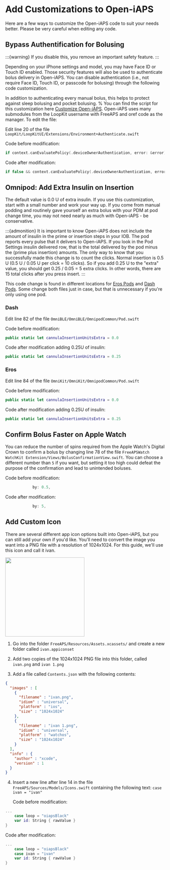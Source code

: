 # Add Customizations to Open-iAPS

Here are a few ways to customize the Open-iAPS code to suit your needs better. Please be very careful when editing any code.

## Bypass Authentification for Bolusing

:::{warning}
If you disable this, you remove an important safety feature.
:::

Depending on your iPhone settings and model, you may have Face ID or Touch ID enabled. Those security features will also be used to authenticate bolus delivery in Open-iAPS. You can disable authentication (i.e., not require Face ID, Touch ID, or passcode for bolusing) through the following code customization.

In addition to authenticating every manual bolus, this helps to protect against sleep bolusing and pocket bolusing.
% You can find the script for this customization here [Customize Open-iAPS](#customize-open-iaps). Open-iAPS uses many submodules from the LoopKit username with FreeAPS and oref code as the manager.
To edit the file:

Edit line 20 of the file `LoopKit/LoopKitUI/Extensions/Environment+Authenticate.swift`

Code before modification: 
```swift
if context.canEvaluatePolicy(.deviceOwnerAuthentication, error: &error) {
```

Code after modification: 
```swift
if false && context.canEvaluatePolicy(.deviceOwnerAuthentication, error: &error) {
```

## Omnipod: Add Extra Insulin on Insertion

The default value is 0.0 U of extra insulin. If you use this customization, start with a small number and work your way up. If you come from manual podding and routinely gave yourself an extra bolus with your PDM at pod change time, you may not need nearly as much with Open-iAPS - be conservative.

:::{admonition} It is important to know
Open-iAPS does not include the amount of insulin in the prime or insertion steps in your IOB. The pod reports every pulse that it delivers to Open-iAPS. If you look in the Pod Settings insulin delivered row, that is the total delivered by the pod minus the (prime plus insertion) amounts. The only way to know that you successfully made this change is to count the clicks. Normal insertion is 0.5 U (0.5 U / 0.05 U per click = 10 clicks). So if you add 0.25 U to the "extra" value, you should get 0.25 / 0.05 = 5 extra clicks. In other words, there are 15 total clicks after you press insert.
:::

This code change is found in different locations for [Eros Pods](#eros) and [Dash Pods](#dash). Some change both files just in case, but that is unnecessary if you're only using one pod.

### Dash
Edit line 82 of the file `OmniBLE/OmniBLE/OmnipodCommon/Pod.swift`

Code before modification: 
```swift
public static let cannulaInsertionUnitsExtra = 0.0
```

Code after modification adding 0.25U of insulin: 
```swift
public static let cannulaInsertionUnitsExtra = 0.25
```
### Eros
Edit line 84 of the file `OmniKit/OmniKit/OmnipodCommon/Pod.swift`

Code before modification: 
```swift
public static let cannulaInsertionUnitsExtra = 0.0
```

Code after modification adding 0.25U of insulin: 
```swift
public static let cannulaInsertionUnitsExtra = 0.25
```

## Confirm Bolus Faster on Apple Watch

You can reduce the number of spins required from the Apple Watch's Digital Crown to confirm a bolus by changing line 78 of the file `FreeAPSWatch WatchKit Extension/Views/BolusConfirmationView.swift`. You can choose a different number than `5` if you want, but setting it too high could defeat the purpose of the confirmation and lead to unintended boluses.

Code before modification:
```swift
            by: 0.5,
```

Code after modification:
```swift
            by: 5,
```

## Add Custom Icon

There are several different app icon options built into Open-iAPS, but you can still add your own if you'd like. You'll need to convert the image you want into a PNG file with a resolution of 1024x1024. For this guide, we'll use this icon and call it ivan.

<img src="https://github.com/nightscout/Open-iAPS-docs/assets/31315442/7a33edf3-3343-46fe-815e-c63ddfca7b0a" width="250px"/>

1. Go into the folder `FreeAPS/Resources/Assets.xcassets/` and create a new folder called `ivan.appiconset`
   
2. Add two copies of the 1024x1024 PNG file into this folder, called `ivan.png` and `ivan 1.png`
   
3. Add a file called `Contents.json` with the following contents:
```json
{
  "images" : [
    {
      "filename" : "ivan.png",
      "idiom" : "universal",
      "platform" : "ios",
      "size" : "1024x1024"
    },
    {
      "filename" : "ivan 1.png",
      "idiom" : "universal",
      "platform" : "watchos",
      "size" : "1024x1024"
    }
  ],
  "info" : {
    "author" : "xcode",
    "version" : 1
  }
}
```


4. Insert a new line after line 14 in the file `FreeAPS/Sources/Models/Icons.swift` containing the following text: `case ivan = "ivan"`

   Code before modification:
```swift
...
    case loop = "oiapsBlack"
    var id: String { rawValue }
}
```

   Code after modification:
```swift
...
    case loop = "oiapsBlack"
    case ivan = "ivan"
    var id: String { rawValue }
}
```
